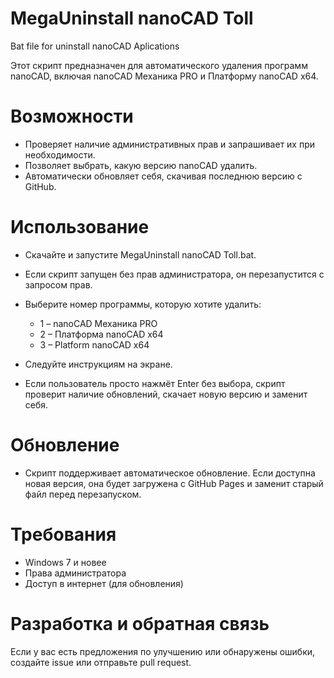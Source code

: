 # MegaUninstall nanoCAD Toll
Bat file for uninstall nanoCAD Aplications

Этот скрипт предназначен для автоматического удаления программ nanoCAD, включая nanoCAD Механика PRO и Платформу nanoCAD x64.

# Возможности

* Проверяет наличие административных прав и запрашивает их при необходимости.
* Позволяет выбрать, какую версию nanoCAD удалить.
* Автоматически обновляет себя, скачивая последнюю версию с GitHub.

# Использование

* Скачайте и запустите MegaUninstall nanoCAD Toll.bat.
* Если скрипт запущен без прав администратора, он перезапустится с запросом прав.
* Выберите номер программы, которую хотите удалить:
  * 1 – nanoCAD Механика PRO
  * 2 – Платформа nanoCAD x64
  * 3 – Platform nanoCAD x64 

* Следуйте инструкциям на экране.
* Если пользователь просто нажмёт Enter без выбора, скрипт проверит наличие обновлений, скачает новую версию и заменит себя.

# Обновление
* Скрипт поддерживает автоматическое обновление. Если доступна новая версия, она будет загружена с GitHub Pages и заменит старый файл перед перезапуском.

# Требования
* Windows 7 и новее
* Права администратора
* Доступ в интернет (для обновления)

# Разработка и обратная связь
Если у вас есть предложения по улучшению или обнаружены ошибки, создайте issue или отправьте pull request.
